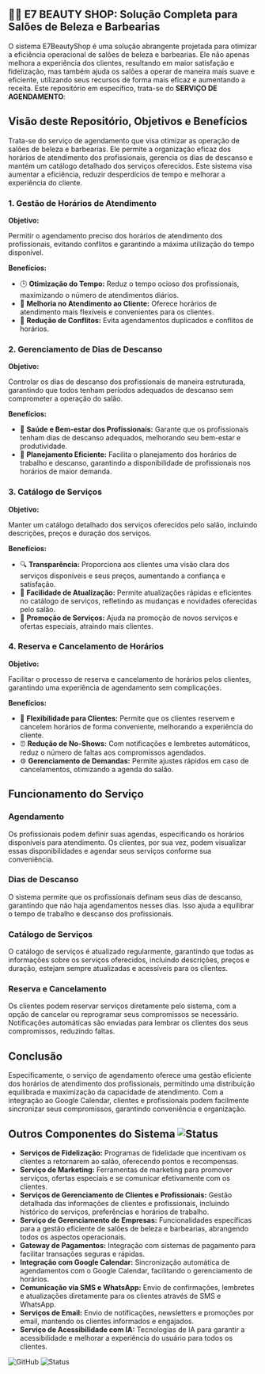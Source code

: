 ﻿## 🎨💇 E7 BEAUTY SHOP: Solução Completa para Salões de Beleza e Barbearias

O sistema E7BeautyShop é uma solução abrangente projetada para otimizar a eficiência operacional de salões de beleza e barbearias. Ele não apenas melhora a experiência dos clientes, resultando em maior satisfação e fidelização, mas também ajuda os salões a operar de maneira mais suave e eficiente, utilizando seus recursos de forma mais eficaz e aumentando a receita. Este repositório em específico, trata-se do **SERVIÇO DE AGENDAMENTO**:

## Visão deste Repositório, Objetivos e Benefícios

Trata-se do serviço de agendamento que visa otimizar as operação de salões de beleza e barbearias. Ele permite a organização eficaz dos horários de atendimento dos profissionais, gerencia os dias de descanso e mantém um catálogo detalhado dos serviços oferecidos. Este sistema visa aumentar a eficiência, reduzir desperdícios de tempo e melhorar a experiência do cliente.

### 1. Gestão de Horários de Atendimento

**Objetivo:**

Permitir o agendamento preciso dos horários de atendimento dos profissionais, evitando conflitos e garantindo a máxima utilização do tempo disponível.

**Benefícios:**

- 🕒 **Otimização do Tempo:** Reduz o tempo ocioso dos profissionais, maximizando o número de atendimentos diários.
- 🤝 **Melhoria no Atendimento ao Cliente:** Oferece horários de atendimento mais flexíveis e convenientes para os clientes.
- 🚫 **Redução de Conflitos:** Evita agendamentos duplicados e conflitos de horários.

### 2. Gerenciamento de Dias de Descanso

**Objetivo:**

Controlar os dias de descanso dos profissionais de maneira estruturada, garantindo que todos tenham períodos adequados de descanso sem comprometer a operação do salão.

**Benefícios:**
- 🧘 **Saúde e Bem-estar dos Profissionais:** Garante que os profissionais tenham dias de descanso adequados, melhorando seu bem-estar e produtividade.
- 📅 **Planejamento Eficiente:** Facilita o planejamento dos horários de trabalho e descanso, garantindo a disponibilidade de profissionais nos horários de maior demanda.

### 3. Catálogo de Serviços

**Objetivo:**

Manter um catálogo detalhado dos serviços oferecidos pelo salão, incluindo descrições, preços e duração dos serviços.

**Benefícios:**

- 🔍 **Transparência:** Proporciona aos clientes uma visão clara dos serviços disponíveis e seus preços, aumentando a confiança e satisfação.
- 🔄 **Facilidade de Atualização:** Permite atualizações rápidas e eficientes no catálogo de serviços, refletindo as mudanças e novidades oferecidas pelo salão.
- 🌟 **Promoção de Serviços:** Ajuda na promoção de novos serviços e ofertas especiais, atraindo mais clientes.

### 4. Reserva e Cancelamento de Horários

**Objetivo:**

Facilitar o processo de reserva e cancelamento de horários pelos clientes, garantindo uma experiência de agendamento sem complicações.

**Benefícios:**

- 📲 **Flexibilidade para Clientes:** Permite que os clientes reservem e cancelem horários de forma conveniente, melhorando a experiência do cliente.
- ⏰ **Redução de No-Shows:** Com notificações e lembretes automáticos, reduz o número de faltas aos compromissos agendados.
- ⚙️ **Gerenciamento de Demandas:** Permite ajustes rápidos em caso de cancelamentos, otimizando a agenda do salão.

## Funcionamento do Serviço

### Agendamento

Os profissionais podem definir suas agendas, especificando os horários disponíveis para atendimento. Os clientes, por sua vez, podem visualizar essas disponibilidades e agendar seus serviços conforme sua conveniência.

### Dias de Descanso

O sistema permite que os profissionais definam seus dias de descanso, garantindo que não haja agendamentos nesses dias. Isso ajuda a equilibrar o tempo de trabalho e descanso dos profissionais.

### Catálogo de Serviços

O catálogo de serviços é atualizado regularmente, garantindo que todas as informações sobre os serviços oferecidos, incluindo descrições, preços e duração, estejam sempre atualizadas e acessíveis para os clientes.

### Reserva e Cancelamento

Os clientes podem reservar serviços diretamente pelo sistema, com a opção de cancelar ou reprogramar seus compromissos se necessário. Notificações automáticas são enviadas para lembrar os clientes dos seus compromissos, reduzindo faltas.

## Conclusão

Especificamente, o serviço de agendamento oferece uma gestão eficiente dos horários de atendimento dos profissionais, permitindo uma distribuição equilibrada e maximização da capacidade de atendimento. Com a integração ao Google Calendar, clientes e profissionais podem facilmente sincronizar seus compromissos, garantindo conveniência e organização.

## Outros Componentes do Sistema ![Status](https://img.shields.io/badge/Status-Em%20Desenvolvimento-orange)

- **Serviços de Fidelização:** Programas de fidelidade que incentivam os clientes a retornarem ao salão, oferecendo pontos e recompensas.
- **Serviço de Marketing:** Ferramentas de marketing para promover serviços, ofertas especiais e se comunicar efetivamente com os clientes.
- **Serviços de Gerenciamento de Clientes e Profissionais:** Gestão detalhada das informações de clientes e profissionais, incluindo histórico de serviços, preferências e horários de trabalho.
- **Serviço de Gerenciamento de Empresas:** Funcionalidades específicas para a gestão eficiente de salões de beleza e barbearias, abrangendo todos os aspectos operacionais.
- **Gateway de Pagamentos:** Integração com sistemas de pagamento para facilitar transações seguras e rápidas.
- **Integração com Google Calendar:** Sincronização automática de agendamentos com o Google Calendar, facilitando o gerenciamento de horários.
- **Comunicação via SMS e WhatsApp:** Envio de confirmações, lembretes e atualizações diretamente para os clientes através de SMS e WhatsApp.
- **Serviços de Email:** Envio de notificações, newsletters e promoções por email, mantendo os clientes informados e engajados.
- **Serviço de Acessibilidade com IA:** Tecnologias de IA para garantir a acessibilidade e melhorar a experiência do usuário para todos os clientes.

![GitHub](https://img.shields.io/badge/GitHub-E7BeautyShop-blue?logo=github)
![Status](https://img.shields.io/badge/Status-Em%20Desenvolvimento-orange)